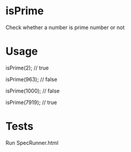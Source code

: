 isPrime
=======

Check whether a number is prime number or not

Usage
=======
isPrime(2); // true

isPrime(963); // false

isPrime(1000); // false

isPrime(7919); // true

Tests
=======
Run SpecRunner.html

